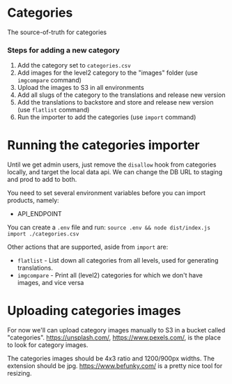 # Categories

The source-of-truth for categories

### Steps for adding a new category
1. Add the category set to `categories.csv`
2. Add images for the level2 category to the "images" folder (use `imgcompare` command)
3. Upload the images to S3 in all environments
4. Add all slugs of the category to the translations and release new version
5. Add the translations to backstore and store and release new version (use `flatlist` command)
6. Run the importer to add the categories (use `import` command)

# Running the categories importer

Until we get admin users, just remove the `disallow` hook from categories locally, and target the local data api. We can change the DB URL to staging and prod to add to both.

You need to set several environment variables before you can import products, namely:
- API_ENDPOINT

You can create a `.env` file and run: `source .env && node dist/index.js import ./categories.csv`

Other actions that are supported, aside from `import` are:
- `flatlist` - List down all categories from all levels, used for generating translations.
- `imgcompare` - Print all (level2) categories for which we don't have images, and vice versa

# Uploading categories images

For now we'll can upload category images manually to S3 in a bucket called "categories". https://unsplash.com/, https://www.pexels.com/,  is the place to look for category images.

The categories images should be 4x3 ratio and 1200/900px widths. The extension should be jpg. https://www.befunky.com/ is a pretty nice tool for resizing.